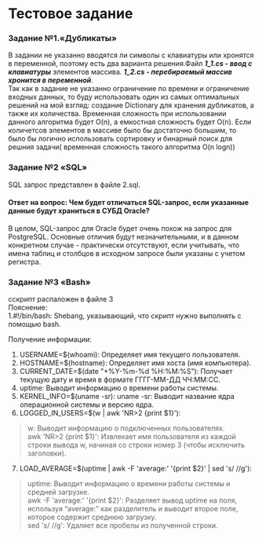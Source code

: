 # Тестовое задание 
### Задание №1.«Дубликаты»
В задании не указанно вводятся ли символы с клавиатуры или хронятся в переменной, поэтому есть два варианта решения.Файл ***1_1.cs - ввод с клавиатуры*** элементов массива. ***1_2.cs - перебираемый массив хронится в переменной***.     
Так как в задание не указанно ограничение по времени и ограничение входных данных, то буду использовать один из самых оптимальных решений на мой взгляд: создание Dictionary для хранения дубликатов, а также их количества. Временная сложность при использовании данного алгоритма будет O(n), а емкостная сложность будет O(n). Если количетсов элементов в массиве было бы достаточно большим, то было бы логично использовать сортировку и бинарный поиск для решния задачи( временная сложность такого алгоритма O(n logn))
### Задание №2 «SQL»
SQL запрос представлен в файле 2.sql.
#### Ответ на вопрос: Чем будет отличаться SQL-запрос, если указанные данные будут храниться в СУБД Oracle?
В целом, SQL-запрос для Oracle будет очень похож на запрос для PostgreSQL. Основные отличия будут незначительными, и в данном конкретном случае - практически отсутствуют, если учитывать, что имена таблиц и столбцов в исходном запросе были указаны с учетом регистра.
### Задание №3 «Bash»
сскрипт распаложен в файле 3   
Пояснение:    
1.#!/bin/bash: Shebang, указывающий, что скрипт нужно выполнять с помощью bash.

Получение информации:
1. USERNAME=$(whoami): Определяет имя текущего пользователя.
2. HOSTNAME=$(hostname): Определяет имя хоста (имя компьютера).
3. CURRENT_DATE=$(date "+%Y-%m-%d %H:%M:%S"): Получает текущую дату и время в формате ГГГГ-ММ-ДД ЧЧ:ММ:СС.
4.  uptime: Выводит информацию о времени работы системы.
5. KERNEL_INFO=$(uname -sr): uname -sr: Выводит название ядра операционной системы и версию ядра.
6. LOGGED_IN_USERS=$(w | awk 'NR>2 {print $1}'):
> w: Выводит информацию о подключенных пользователях.      
> awk 'NR>2 {print $1}': Извлекает имя пользователя из каждой строки вывода w, начиная со строки номер 3 (чтобы исключить заголовки).     
7. LOAD_AVERAGE=$(uptime | awk -F 'average:' '{print $2}' | sed 's/ //g'):
> uptime: Выводит информацию о времени работы системы и средней загрузке.   
> awk -F 'average:' '{print $2}': Разделяет вывод uptime на поля, используя “average:” как разделитель и выводит второе поле, которое содержит среднюю загрузку.   
> sed 's/ //g': Удаляет все пробелы из полученной строки.    

